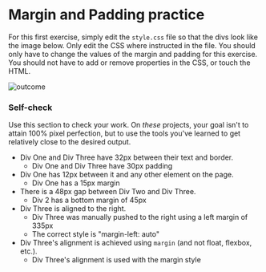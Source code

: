 # Margin and Padding practice

For this first exercise, simply edit the `style.css` file so that the divs look like the image below. Only edit the CSS where instructed in the file.  You should only have to change the values of the margin and padding for this exercise. You should not have to add or remove properties in the CSS, or touch the HTML.

![outcome](./desired-outcome.png)

### Self-check 
Use this section to check your work. On _these_ projects, your goal isn't to attain 100% pixel perfection, but to use the tools you've learned to get relatively close to the desired output.

- Div One and Div Three have 32px between their text and border.
  - Div One and Div Three have 30px padding
- Div One has 12px between it and any other element on the page.
  - Div One has a 15px margin
- There is a 48px gap between Div Two and Div Three.
  - Div 2 has a bottom margin of 45px
- Div Three is aligned to the right.
  - Div Three was manually pushed to the right using a left margin of 335px
  - The correct style is "margin-left: auto"
- Div Three's alignment is achieved using `margin` (and not float, flexbox, etc.).
  - Div Three's alignment is used with the margin style